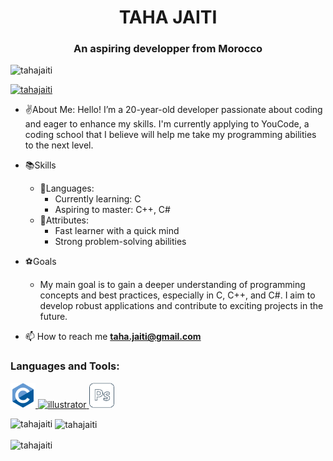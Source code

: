 <h1 align="center">TAHA JAITI</h1>
<h3 align="center">An aspiring developper from Morocco</h3>

<p align="left"> <img src="https://komarev.com/ghpvc/?username=tahajaiti&label=Profile%20views&color=fc38ff&style=plastic" alt="tahajaiti" /> </p>

<p align="left"> <a href="https://github.com/ryo-ma/github-profile-trophy"><img src="https://github-profile-trophy.vercel.app/?username=tahajaiti" alt="tahajaiti" /></a> </p>

* ✌About Me:
Hello! I’m a 20-year-old developer passionate about coding and eager to enhance my skills. I'm currently applying to YouCode, a coding school that I believe will help me take my programming abilities to the next level.

* 📚Skills
  - 📕Languages:
    + Currently learning: C
    + Aspiring to master: C++, C#
  - 📗Attributes:
    + Fast learner with a quick mind
    + Strong problem-solving abilities
* ⚽Goals
  + My main goal is to gain a deeper understanding of programming concepts and best practices, especially in C, C++, and C#. I aim to develop robust applications and contribute to exciting projects in the future.

* 📫 How to reach me **taha.jaiti@gmail.com**

<h3 align="left">Languages and Tools:</h3>
<p align="left"> <a href="https://www.cprogramming.com/" target="_blank" rel="noreferrer"> <img src="https://raw.githubusercontent.com/devicons/devicon/master/icons/c/c-original.svg" alt="c" width="40" height="40"/> </a> <a href="https://www.adobe.com/in/products/illustrator.html" target="_blank" rel="noreferrer"> <img src="https://www.vectorlogo.zone/logos/adobe_illustrator/adobe_illustrator-icon.svg" alt="illustrator" width="40" height="40"/> </a> <a href="https://www.photoshop.com/en" target="_blank" rel="noreferrer"> <img src="https://raw.githubusercontent.com/devicons/devicon/master/icons/photoshop/photoshop-line.svg" alt="photoshop" width="40" height="40"/> </a> </p>

<p><img align="left" src="https://github-readme-stats.vercel.app/api/top-langs?username=tahajaiti&show_icons=true&theme=synthwave&title_color=d400ff&text_color=ffffff&locale=en&layout=compact" alt="tahajaiti" /></p>

<p>&nbsp;<img align="center" src="https://github-readme-stats.vercel.app/api?username=tahajaiti&show_icons=true&theme=synthwave&title_color=a90bfe&text_color=ffffff&locale=en" alt="tahajaiti" /></p>

<p><img align="center" src="https://github-readme-streak-stats.herokuapp.com/?user=tahajaiti&theme=dark" alt="tahajaiti" /></p>

